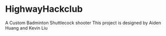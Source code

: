 # HighwayHackclub
A Custom Badminton Shuttlecock shooter
This project is designed by Aiden Huang and Kevin Liu
